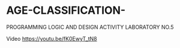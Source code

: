 # AGE-CLASSIFICATION-
PROGRAMMING LOGIC AND DESIGN ACTIVITY LABORATORY NO.5

Video https://youtu.be/fK0EwyT_tN8
